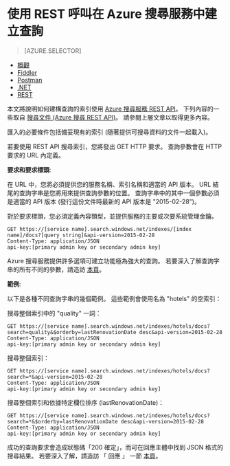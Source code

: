 <properties
    pageTitle="使用 REST 呼叫在 Azure 搜尋服務中建立查詢 | Microsoft Azure | 雲端託管搜尋服務"
    description="使用 .NET 程式庫或 SDK 在 Azure 搜尋服務中建立搜尋查詢，並使用搜尋參數來篩選、排序和 facet 搜尋結果。"
    services="search"
    documentationCenter=""
    authors="HeidiSteen"
    manager="mblythe"
    editor=""
    tags="azure-portal"/>

<tags
    ms.service="search"
    ms.devlang="rest-api"
    ms.workload="search"
    ms.topic="get-started-article"
    ms.tgt_pltfrm="na"
    ms.date="11/17/2015"
    ms.author="heidist"/>

# 使用 REST 呼叫在 Azure 搜尋服務中建立查詢
> [AZURE.SELECTOR]
- [概觀](search-query-overview.md)
- [Fiddler](search-fiddler.md)
- [Postman](search-chrome-postman.md)
- [.NET](search-query-dotnet.md)
- [REST](search-query-rest-api.md)

本文將說明如何建構查詢的索引使用 [Azure 搜尋服務 REST API](https://msdn.microsoft.com/library/azure/dn798935.aspx)。 下列內容的一些取自 [搜尋文件 (Azure 搜尋 REST API)](https://msdn.microsoft.com/library/azure/dn798927.aspx)。 請參閱上層文章以取得更多內容。

匯入的必要條件包括備妥現有的索引 (隨著提供可搜尋資料的文件一起載入)。

若要使用 REST API 搜尋索引，您將發出 GET HTTP 要求。 查詢參數會在 HTTP 要求的 URL 內定義。

**要求和要求標頭**:

在 URL 中，您將必須提供您的服務名稱、索引名稱和適當的 API 版本。 URL 結尾的查詢字串是您將用來提供查詢參數的位置。 查詢字串中的其中一個參數必須是適當的 API 版本 (發行這份文件時最新的 API 版本是 "2015-02-28")。

對於要求標頭，您必須定義內容類型，並提供服務的主要或次要系統管理金鑰。

    GET https://[service name].search.windows.net/indexes/[index name]/docs?[query string]&api-version=2015-02-28
    Content-Type: application/JSON
    api-key:[primary admin key or secondary admin key]

Azure 搜尋服務提供許多選項可建立功能極為強大的查詢。 若要深入了解查詢字串的所有不同的參數，請造訪 [本頁](https://msdn.microsoft.com/library/azure/dn798927.aspx)。

**範例**:

以下是各種不同查詢字串的幾個範例。 這些範例會使用名為 "hotels" 的空索引：

搜尋整個索引中的 "quality" 一詞：

    GET https://[service name].search.windows.net/indexes/hotels/docs?search=quality&$orderby=lastRenovationDate desc&api-version=2015-02-28
    Content-Type: application/JSON
    api-key:[primary admin key or secondary admin key]

搜尋整個索引：

    GET https://[service name].search.windows.net/indexes/hotels/docs?search=*&api-version=2015-02-28
    Content-Type: application/JSON
    api-key:[primary admin key or secondary admin key]

搜尋整個索引和依據特定欄位排序 (lastRenovationDate)：

    GET https://[service name].search.windows.net/indexes/hotels/docs?search=*&$orderby=lastRenovationDate desc&api-version=2015-02-28
    Content-Type: application/JSON
    api-key:[primary admin key or secondary admin key]

成功的查詢要求會造成狀態碼「200 確定」，而可在回應主體中找到 JSON 格式的搜尋結果。 若要深入了解，請造訪 「 回應 」 一節 [本頁](https://msdn.microsoft.com/library/azure/dn798927.aspx)。

